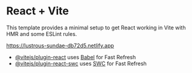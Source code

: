 # React + Vite

This template provides a minimal setup to get React working in Vite with HMR and some ESLint rules.

https://lustrous-sundae-db72d5.netlify.app

- [@vitejs/plugin-react](https://github.com/vitejs/vite-plugin-react/blob/main/packages/plugin-react/README.md) uses [Babel](https://babeljs.io/) for Fast Refresh
- [@vitejs/plugin-react-swc](https://github.com/vitejs/vite-plugin-react-swc) uses [SWC](https://swc.rs/) for Fast Refresh
